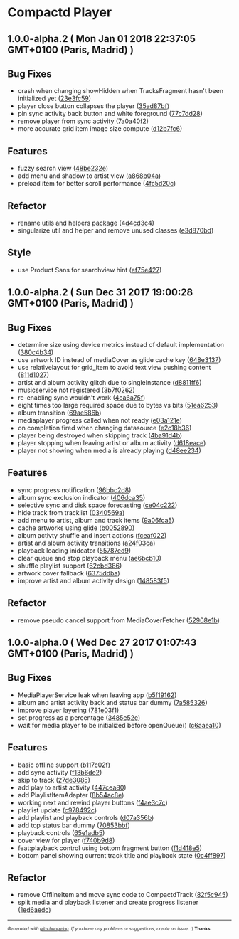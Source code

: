 # Compactd Player

## 1.0.0-alpha.2 ( Mon Jan 01 2018 22:37:05 GMT+0100 (Paris, Madrid) )


## Bug Fixes
  - crash when changing showHidden when TracksFragment hasn't been initialized yet
  ([23e3fc59](https://github.com/compactd/CompactdPlayer/commit/23e3fc59b87fbaab99ad6ddc634195c7cd50d76d))
  - player close button collapses the player
  ([35ad87bf](https://github.com/compactd/CompactdPlayer/commit/35ad87bf776b3dd110aaa73e3dc1ae9666e26f24))
  - pin sync activity back button and white foreground
  ([77c7dd28](https://github.com/compactd/CompactdPlayer/commit/77c7dd2852d4457d5693f6fa56d87b1bb15c3765))
  - remove player from sync activity
  ([7a0a40f2](https://github.com/compactd/CompactdPlayer/commit/7a0a40f2580a7d083f8a1455d71af002710ffc63))
  - more accurate grid item image size compute
  ([d12b7fc6](https://github.com/compactd/CompactdPlayer/commit/d12b7fc678c785ecd828389a00716b8ae4eecc8e))

## Features
  - fuzzy search view
  ([48be232e](https://github.com/compactd/CompactdPlayer/commit/48be232e8cac5224d0ea3a85099c308fc6b4ec12))
  - add menu and shadow to artist view
  ([a868b04a](https://github.com/compactd/CompactdPlayer/commit/a868b04a5c78268fd272437d496b947302eed0c0))
  - preload item for better scroll performance
  ([4fc5d20c](https://github.com/compactd/CompactdPlayer/commit/4fc5d20c46f16f0f2f709da60f951563fad703ae))


## Refactor
  - rename utils and helpers package
  ([4d4cd3c4](https://github.com/compactd/CompactdPlayer/commit/4d4cd3c4509f35525ced70fa42b5b7b12a4b18c2))
  - singularize util and helper and remove unused classes
  ([e3d870bd](https://github.com/compactd/CompactdPlayer/commit/e3d870bdd5f686e74a4b43f4f989cc52c7e7928c))

## Style
  - use Product Sans for searchview hint
  ([ef75e427](https://github.com/compactd/CompactdPlayer/commit/ef75e4276ce575c5ffb6fd1988ec6e14633a84af))


## 1.0.0-alpha.2 ( Sun Dec 31 2017 19:00:28 GMT+0100 (Paris, Madrid) )


## Bug Fixes
  - determine size using device metrics instead of default implementation
  ([380c4b34](https://github.com/compactd/CompactdPlayer/commit/380c4b34a52cf5eccfa5068ae304e303fd227f29))
  - use artwork ID instead of mediaCover as glide cache key
  ([648e3137](https://github.com/compactd/CompactdPlayer/commit/648e3137d90138972a050213bb3545ff50131f4b))
  - use relativelayout for grid_item to avoid text view pushing content
  ([811d1027](https://github.com/compactd/CompactdPlayer/commit/811d102776c09978368d2ad18db2e80660852eb9))
  - artist and album activity glitch due to singleInstance
  ([d8811ff6](https://github.com/compactd/CompactdPlayer/commit/d8811ff6336ffac5275d74861c0a61b3a5ec1c99))
  - musicservice not registered
  ([3b7f0262](https://github.com/compactd/CompactdPlayer/commit/3b7f0262dd62b7c3cb8df4716964b8317b8fccbe))
  - re-enabling sync wouldn't work
  ([4ca6a75f](https://github.com/compactd/CompactdPlayer/commit/4ca6a75f2c537c372a12ad6af71a5d0c52b2b64f))
  - eight times too large required space due to bytes vs bits
  ([51ea6253](https://github.com/compactd/CompactdPlayer/commit/51ea62535c57cdd28b1d64684b6569dc22474920))
  - album transition
  ([69ae586b](https://github.com/compactd/CompactdPlayer/commit/69ae586ba93be3bd35a9a287ac7e2895f79203c1))
  - mediaplayer progress called when not ready
  ([e03a121e](https://github.com/compactd/CompactdPlayer/commit/e03a121e0214e3cd55f6d2944bc8200ea6b77844))
  - on completion fired when changing datasource
  ([e2c18b36](https://github.com/compactd/CompactdPlayer/commit/e2c18b36a9405df2ea653da1f730607d21f47cfc))
  - player being destroyed when skipping track
  ([4ba91d4b](https://github.com/compactd/CompactdPlayer/commit/4ba91d4bf7dcc4251bd2a05dcbfc89e112651796))
  - player stopping when leaving artist or album activity
  ([d618eace](https://github.com/compactd/CompactdPlayer/commit/d618eace0547e3b44f2cd974c0e3516926061d18))
  - player not showing when media is already playing
  ([d48ee234](https://github.com/compactd/CompactdPlayer/commit/d48ee2348981513043dfba7d9fa92ff1a0a5970d))




## Features
  - sync progress notification
  ([96bbc2d8](https://github.com/compactd/CompactdPlayer/commit/96bbc2d8f20fe38ce2710ab44b337dd4bf77cdf1))
  - album sync exclusion indicator
  ([406dca35](https://github.com/compactd/CompactdPlayer/commit/406dca35356d325c6bf08ad3e0771744ea718552))
  - selective sync and disk space forecasting
  ([ce04c222](https://github.com/compactd/CompactdPlayer/commit/ce04c222c91ad30775315492a0ac325af27d333f))
  - hide track from tracklist
  ([0340569a](https://github.com/compactd/CompactdPlayer/commit/0340569ad9b35542b9e70ccd246de64e22dc51a3))
  - add menu to artist, album and track items
  ([9a06fca5](https://github.com/compactd/CompactdPlayer/commit/9a06fca5628cbc928e929c5ce09cf403ed2eed84))
  - cache artworks using glide
  ([b0052890](https://github.com/compactd/CompactdPlayer/commit/b00528902be12c60aff8ff63ebdcf2532bc7175b))
  - album activty shuffle and insert actions
  ([fceaf022](https://github.com/compactd/CompactdPlayer/commit/fceaf022e2a786f4e11d4831f1030b9f8e21aa0c))
  - artist and album activity transitions
  ([a24f03ca](https://github.com/compactd/CompactdPlayer/commit/a24f03ca0a10b69ad48873eb649cc228eaaa08c2))
  - playback loading inidcator
  ([55787ed9](https://github.com/compactd/CompactdPlayer/commit/55787ed9ca71a0826556b46874a96de62fb26256))
  - clear queue and stop playback menu
  ([ae6bcb10](https://github.com/compactd/CompactdPlayer/commit/ae6bcb10f47b501341b5b73dbf27d5d3e9ac2b8b))
  - shuffle playlist support
  ([62cbd386](https://github.com/compactd/CompactdPlayer/commit/62cbd386235d51e3881a833922d6c56cfb8dfa45))
  - artwork cover fallback
  ([6375ddba](https://github.com/compactd/CompactdPlayer/commit/6375ddbab90d4d4e209e855993a158d3b9219777))
  - improve artist and album activity design
  ([148583f5](https://github.com/compactd/CompactdPlayer/commit/148583f59420d2e6c536e521a930c2d22cef5a05))




## Refactor
  - remove pseudo cancel support from MediaCoverFetcher
  ([52908e1b](https://github.com/compactd/CompactdPlayer/commit/52908e1b238c861b24c6a64acf64eea98433a312))





## 1.0.0-alpha.0 ( Wed Dec 27 2017 01:07:43 GMT+0100 (Paris, Madrid) )


## Bug Fixes
  - MediaPlayerService leak when leaving app
  ([b5f19162](https://github.com/compactd/CompactdPlayer/commit/b5f1916254bac38114e3fcf3b5572130b0038e8e))
  - album and artist activity back and status bar dummy
  ([7a585326](https://github.com/compactd/CompactdPlayer/commit/7a585326c55ad7edf11de056fd3caf38111e50b7))
  - improve player layering
  ([781e03f1](https://github.com/compactd/CompactdPlayer/commit/781e03f19962a79b6aa5fe9257bab859922bfaca))
  - set progress as a percentage
  ([3485e52e](https://github.com/compactd/CompactdPlayer/commit/3485e52e585e8d5b5a3f4a2d04a1548b200ed6b5))
  - wait for media player to be initialized before openQueue()
  ([c6aaea10](https://github.com/compactd/CompactdPlayer/commit/c6aaea101cf8b83ef233430b3fbf06157455da9e))

## Features
  - basic offline support
  ([b117c02f](https://github.com/compactd/CompactdPlayer/commit/b117c02fe7756e6a4d268ff26d5606024ae6b720))
  - add sync activity
  ([f13b6de2](https://github.com/compactd/CompactdPlayer/commit/f13b6de2afd8e008fda25c366e580e69a3d4c8dd))
  - skip to track
  ([27de3085](https://github.com/compactd/CompactdPlayer/commit/27de3085daf5d977b107736f6153b1e5ff45c165))
  - add play to artist activity
  ([447cea80](https://github.com/compactd/CompactdPlayer/commit/447cea803afd9a10d82ba2665c60e34374b8ba37))
  - add PlaylistItemAdapter
  ([8b54ac8e](https://github.com/compactd/CompactdPlayer/commit/8b54ac8ecb7cc7998d8018ad3c2ac8352128551e))
  - working next and rewind player buttons
  ([f4ae3c7c](https://github.com/compactd/CompactdPlayer/commit/f4ae3c7c0f914feb8b276578175215a8d475b122))
  - playlist update
  ([c978492c](https://github.com/compactd/CompactdPlayer/commit/c978492c04df964b05fc11238187f7e5748a15c0))
  - add playlist and playback controls
  ([d07a356b](https://github.com/compactd/CompactdPlayer/commit/d07a356bf844ce5c58813e83e7237690be6ba931))
  - add top status bar dummy
  ([70853bbf](https://github.com/compactd/CompactdPlayer/commit/70853bbfbefeafa8ea29333ff9a458756f4e1d68))
  - playback controls
  ([65e1adb5](https://github.com/compactd/CompactdPlayer/commit/65e1adb52ba71792961926f145937ad4a03dd9cc))
  - cover view for player
  ([f740b9d8](https://github.com/compactd/CompactdPlayer/commit/f740b9d890b427c578eb20cfea2e4747204b947b))
  - feat:playback control using bottom fragment button
  ([f1d418e5](https://github.com/compactd/CompactdPlayer/commit/f1d418e524f449c207c15057d5c30d796ff0ebd6))
  - bottom panel showing current track title and playback state
  ([0c4ff897](https://github.com/compactd/CompactdPlayer/commit/0c4ff8977e67016c0336c9b182483c577ef2a44d))




## Refactor
  - remove OfflineItem and move sync code to CompactdTrack
  ([82f5c945](https://github.com/compactd/CompactdPlayer/commit/82f5c94585d1252f5ebcd6a1e04acea07bad5908))
  - split media and playback listener and create progress listener
  ([1ed6aedc](https://github.com/compactd/CompactdPlayer/commit/1ed6aedc801f7437d549826ef8ba8d8fcce63826))





---
<sub><sup>*Generated with [git-changelog](https://github.com/rafinskipg/git-changelog). If you have any problems or suggestions, create an issue.* :) **Thanks** </sub></sup>